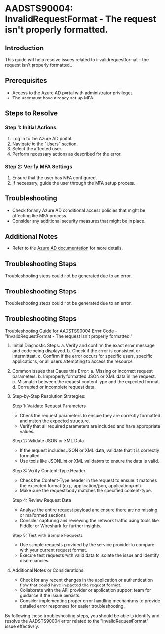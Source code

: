 # AADSTS90004: InvalidRequestFormat - The request isn't properly formatted.

## Introduction
This guide will help resolve issues related to invalidrequestformat - the request isn't properly formatted..

## Prerequisites
- Access to the Azure AD portal with administrator privileges.
- The user must have already set up MFA.

## Steps to Resolve

### Step 1: Initial Actions
1. Log in to the Azure AD portal.
2. Navigate to the "Users" section.
3. Select the affected user.
4. Perform necessary actions as described for the error.

### Step 2: Verify MFA Settings
1. Ensure that the user has MFA configured.
2. If necessary, guide the user through the MFA setup process.

## Troubleshooting
- Check for any Azure AD conditional access policies that might be affecting the MFA process.
- Consider any additional security measures that might be in place.

## Additional Notes
- Refer to the [Azure AD documentation](https://learn.microsoft.com/en-us/azure/active-directory/) for more details.


## Troubleshooting Steps
Troubleshooting steps could not be generated due to an error.

## Troubleshooting Steps
Troubleshooting steps could not be generated due to an error.

## Troubleshooting Steps
Troubleshooting Guide for AADSTS90004 Error Code - "InvalidRequestFormat - The request isn't properly formatted."

1. Initial Diagnostic Steps:
   a. Verify and confirm the exact error message and code being displayed.
   b. Check if the error is consistent or intermittent.
   c. Confirm if the error occurs for specific users, specific applications, or all users attempting to access the resource.

2. Common Issues that Cause this Error:
   a. Missing or incorrect request parameters.
   b. Improperly formatted JSON or XML data in the request.
   c. Mismatch between the request content type and the expected format.
   d. Corrupted or incomplete request data.

3. Step-by-Step Resolution Strategies:

   Step 1: Validate Request Parameters
   - Check the request parameters to ensure they are correctly formatted and match the expected structure.
   - Verify that all required parameters are included and have appropriate values.

   Step 2: Validate JSON or XML Data
   - If the request includes JSON or XML data, validate that it is correctly formatted.
   - Use tools like JSONLint or XML validators to ensure the data is valid.

   Step 3: Verify Content-Type Header
   - Check the Content-Type header in the request to ensure it matches the expected format (e.g., application/json, application/xml).
   - Make sure the request body matches the specified content-type.

   Step 4: Review Request Data
   - Analyze the entire request payload and ensure there are no missing or malformed sections.
   - Consider capturing and reviewing the network traffic using tools like Fiddler or Wireshark for further insights.

   Step 5: Test with Sample Requests
   - Use sample requests provided by the service provider to compare with your current request format.
   - Execute test requests with valid data to isolate the issue and identify discrepancies.

4. Additional Notes or Considerations:
   - Check for any recent changes in the application or authentication flow that could have impacted the request format.
   - Collaborate with the API provider or application support team for guidance if the issue persists.
   - Consider implementing proper error handling mechanisms to provide detailed error responses for easier troubleshooting.

By following these troubleshooting steps, you should be able to identify and resolve the AADSTS90004 error related to the "InvalidRequestFormat" issue effectively.